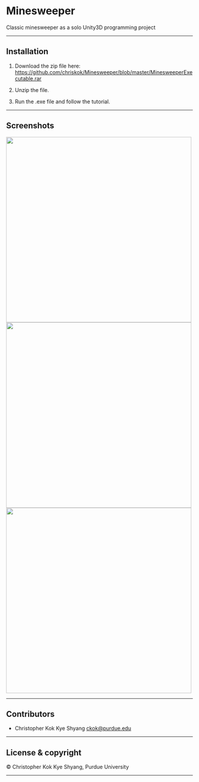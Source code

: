# Minesweeper
Classic minesweeper as a solo Unity3D programming project

--- 

## Installation 

1. Download the zip file here: https://github.com/chriskok/Minesweeper/blob/master/MinesweeperExecutable.rar

2. Unzip the file. 

3. Run the .exe file and follow the tutorial.

---

## Screenshots

<img src="https://user-images.githubusercontent.com/25407259/29245449-cc37251c-7fa7-11e7-96d2-6a735dc1a723.JPG" width = 500>

<img src="https://user-images.githubusercontent.com/25407259/29245448-cc2b276c-7fa7-11e7-9d12-6ceba5456645.JPG" width = 500>

<img src="https://user-images.githubusercontent.com/25407259/29245450-cc384e24-7fa7-11e7-8282-e20e75b914d3.JPG" width = 500>

---

## Contributors

- Christopher Kok Kye Shyang <ckok@purdue.edu> 

---

## License & copyright

© Christopher Kok Kye Shyang, Purdue University 

---



